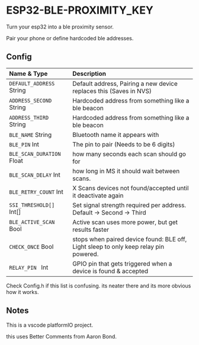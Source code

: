 
# ESP32-BLE-PROXIMITY_KEY
 
 Turn your esp32 into a ble proximity sensor.

 Pair your phone or define hardcoded ble addresses.



## Config

| Name & Type                 | Description                |
| :--------                   | :------------------------- |
| `DEFAULT_ADDRESS`   String  | Default address, Pairing a new device replaces this (Saves in NVS) |
| `ADDRESS_SECOND`    String  | Hardcoded address from something like a ble beacon  |
| `ADDRESS_THIRD`     String  | Hardcoded address from something like a ble beacon  |
| `BLE_NAME`          String  | Bluetooth name it appears with  |
| `BLE_PIN`           Int     | The pin to pair (Needs to be 6 digits)  |
| `BLE_SCAN_DURATION` Float   | how many seconds each scan should go for|
| `BLE_SCAN_DELAY`    Int     | how long in MS it should wait between scans.|
| `BLE_RETRY_COUNT`   Int     | X Scans devices not found/accepted until it deactivate again|
| `SSI_THRESHOLD[]`   Int[]   | Set signal strength required per address. Default -> Second -> Third|
| `BLE_ACTIVE_SCAN`   Bool    | Active scan uses more power, but get results faster|
| `CHECK_ONCE`        Bool    | stops when paired device found: BLE off, Light sleep to only keep relay pin powered.|
| `RELAY_PIN `        Int     | GPIO pin that gets triggered when a device is found & accepted|

Check Config.h if this list is confusing. its neater there and its more obvious how it works.





## Notes
This is a vscode platformIO project.

this uses Better Comments from Aaron Bond.



